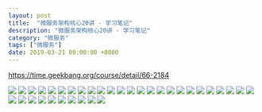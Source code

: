 ```yaml
---
layout: post
title:  "微服务架构核心20讲 - 学习笔记"
description: "微服务架构核心20讲 - 学习笔记"
category: "微服务"
tags: ["微服务"]
date: 2019-03-21 00:00:00 +0800
---
```


https://time.geekbang.org/course/detail/66-2184

![](/assets/pdf/micro-service/micro-service_Page_01.png)
![](/assets/pdf/micro-service/micro-service_Page_02.png)
![](/assets/pdf/micro-service/micro-service_Page_03.png)
![](/assets/pdf/micro-service/micro-service_Page_04.png)
![](/assets/pdf/micro-service/micro-service_Page_05.png)
![](/assets/pdf/micro-service/micro-service_Page_06.png)
![](/assets/pdf/micro-service/micro-service_Page_07.png)
![](/assets/pdf/micro-service/micro-service_Page_08.png)
![](/assets/pdf/micro-service/micro-service_Page_09.png)
![](/assets/pdf/micro-service/micro-service_Page_10.png)
![](/assets/pdf/micro-service/micro-service_Page_11.png)
![](/assets/pdf/micro-service/micro-service_Page_12.png)
![](/assets/pdf/micro-service/micro-service_Page_13.png)
![](/assets/pdf/micro-service/micro-service_Page_14.png)
![](/assets/pdf/micro-service/micro-service_Page_15.png)
![](/assets/pdf/micro-service/micro-service_Page_16.png)
![](/assets/pdf/micro-service/micro-service_Page_17.png)
![](/assets/pdf/micro-service/micro-service_Page_18.png)
![](/assets/pdf/micro-service/micro-service_Page_19.png)
![](/assets/pdf/micro-service/micro-service_Page_20.png)
![](/assets/pdf/micro-service/micro-service_Page_21.png)
![](/assets/pdf/micro-service/micro-service_Page_22.png)
![](/assets/pdf/micro-service/micro-service_Page_23.png)
![](/assets/pdf/micro-service/micro-service_Page_24.png)
![](/assets/pdf/micro-service/micro-service_Page_25.png)
![](/assets/pdf/micro-service/micro-service_Page_26.png)
![](/assets/pdf/micro-service/micro-service_Page_27.png)
![](/assets/pdf/micro-service/micro-service_Page_28.png)
![](/assets/pdf/micro-service/micro-service_Page_29.png)
![](/assets/pdf/micro-service/micro-service_Page_30.png)
![](/assets/pdf/micro-service/micro-service_Page_31.png)
![](/assets/pdf/micro-service/micro-service_Page_32.png)
![](/assets/pdf/micro-service/micro-service_Page_33.png)
![](/assets/pdf/micro-service/micro-service_Page_34.png)
![](/assets/pdf/micro-service/micro-service_Page_35.png)
